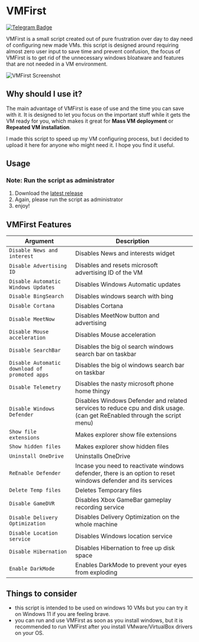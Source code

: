 # VMFirst

[![Telegram Badge](https://img.shields.io/badge/-HurbSquad-2ca5e0?style=flat&logo=telegram&logoColor=white&link=https://www.t.me/al1almasi)](https://www.t.me/HurbSquad)

VMFirst is a small script created out of pure frustration over day to day need of configuring new made VMs. this script is designed around requiring almost zero user input to save time and prevent confusion, the focus of VMFirst is to get rid of the unnecessary windows bloatware and features that are not needed in a VM environment.

![VMFirst Screenshot](https://imgur.com/a/Ad05Dh2)

## Why should I use it?

The main advantage of VMFirst is ease of use and the time you can save with it. It is designed to let you focus on the important stuff while it gets the VM ready for you, which makes it great for **Mass VM deployment** or **Repeated VM installation**.

I made this script to speed up my VM configuring process, but I decided to upload it here for anyone who might need it. I hope you find it useful.

## Usage
### Note: Run the script as administrator

1. Download the [latest release](https://github.com/ferixy/vmfirst/releases/)
2. Again, please run the script as administrator
3. enjoy!

## VMFirst Features


| Argument                  | Description                                                                              |
| ------------------------- | -----------------------------------------------------------------------                  |
| `Disable News and interest`     | Disables News and interests widget               |
| `Disable Advertising ID`                      | Disables and resets microsoft advertising ID of the VM |
| `Disable Automatic Windows Updates`   | Disables Windows Automatic updates                                       |
| `Disable BingSearch` | Disables windows search with bing                                |
| `Disable Cortana`                 | Disables Cortana                                                             |
| `Disable MeetNow`     | Disables MeetNow button and advertising                                                                 |
| `Disable Mouse acceleration`       | Disables Mouse acceleration                                                              |
| `Disable SearchBar` | Disables the big ol search windows search bar on taskbar                                                         |
| `Disable Automatic download of promoted apps` | Disables the big ol windows search bar on taskbar                                                         | 
| `Disable Telemetry` | Disables the nasty microsoft phone home thingy                                                        |
| `Disable Windows Defender` | Disables Windows Defender and related services to reduce cpu and disk usage.(can get ReEnabled through the script menu)                                                      |
| `Show file extensions ` | Makes explorer show file extensions                                                        |
| `Show hidden files` | Makes explorer show hidden files                                                        |
| `Uninstall OneDrive` | Uninstalls OneDrive                                                        |
| `ReEnable Defender` | Incase you need to reactivate windows defender, there is an option to reset windows defender and its services                                                        |
| `Delete Temp files` | Deletes Temporary files                                                        |
| `Disable GameDVR` | Disables Xbox GameBar gameplay recording service                                                        |
| `Disable Delivery Optimization` | Disables Delivery Optimization on the whole machine                                                        |
| `Disable Location service` | Disables Windows location service                                                        |
| `Disable Hibernation` | Disables Hibernation to free up disk space                                                      |
| `Enable DarkMode` | Enables DarkMode to prevent your eyes from exploding                                                     |


## Things to consider

- this script is intended to be used on windows 10 VMs but you can try it on Windows 11 if you are feeling brave.
- you can run and use VMFirst as soon as you install windows, but it is recommended to run VMFirst after you install VMware/VirtualBox drivers on your OS.
